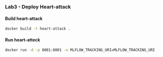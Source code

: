 ### Lab3 - Deploy Heart-attack

#### Build heart-attack

```bash
docker build -t heart-attack .
```

#### Run heart-atteck
```bash
docker run -d -p 8001:8001 -e MLFLOW_TRACKING_URI=MLFLOW_TRACKING_URI -e MLFLOW_EXPERIMENT_NAME=MLFLOW_EXPERIMENT_NAME MODEL_URI=MODEL_URI heart-attack
```